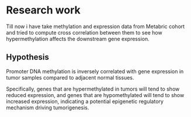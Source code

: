 # Research work 
Till now i have take methylation and expression data from Metabric cohort and tried to compute cross correlation between them to see how hypermethylation affects the downstream gene expression. 

## Hypothesis

Promoter DNA methylation is inversely correlated with gene expression in tumor samples compared to adjacent normal tissues.

Specifically, genes that are hypermethylated in tumors will tend to show reduced expression, and genes that are hypomethylated will tend to show increased expression, indicating a potential epigenetic regulatory mechanism driving tumorigenesis.
